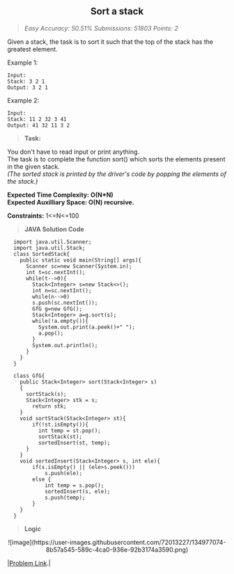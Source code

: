 <h2 align="center">Sort a stack</h2>

> _Easy Accuracy: 50.51% Submissions: 51803 Points: 2_

Given a stack, the task is to sort it such that the top of the stack has the greatest element.

Example 1:
```
Input:
Stack: 3 2 1
Output: 3 2 1
```    
Example 2:
```
Input:
Stack: 11 2 32 3 41
Output: 41 32 11 3 2
```   

> **Task:**

You don't have to read input or print anything.<br>
The task is to complete the function sort() which sorts the elements present in the given stack.<br>
_(The sorted stack is printed by the driver's code by popping the elements of the stack.)_


**Expected Time Complexity: O(N*N) <br>
Expected Auxilliary Space: O(N) recursive.**

**Constraints:**
  1<=N<=100


> **JAVA Solution Code**  
```
  import java.util.Scanner;
  import java.util.Stack;
  class SortedStack{
    public static void main(String[] args){
      Scanner sc=new Scanner(System.in);
      int t=sc.nextInt();
      while(t-->0){
        Stack<Integer> s=new Stack<>();
        int n=sc.nextInt();
        while(n-->0)
        s.push(sc.nextInt());
        GfG g=new GfG();
        Stack<Integer> a=g.sort(s);
        while(!a.empty()){
          System.out.print(a.peek()+" ");
          a.pop();
        }
        System.out.println();
      }
    }
  }

  class GfG{
    public Stack<Integer> sort(Stack<Integer> s)
    {
      sortStack(s);
      Stack<Integer> stk = s;
        return stk;
    }
    void sortStack(Stack<Integer> st){
        if(!st.isEmpty()){
          int temp = st.pop();
          sortStack(st);
          sortedInsert(st, temp);
      }
    }
    void sortedInsert(Stack<Integer> s, int ele){
        if(s.isEmpty() || (ele>s.peek()))
            s.push(ele);
        else {
            int temp = s.pop();
            sortedInsert(s, ele);
            s.push(temp);
        }
    }
  }
```

> **Logic**
<div width="200" height="200" align="center">
 ![image](https://user-images.githubusercontent.com/72013227/134977074-8b57a545-589c-4ca0-936e-92b3174a3590.png)
</div>

|[Problem Link](https://practice.geeksforgeeks.org/problems/sort-a-stack/1#).|
